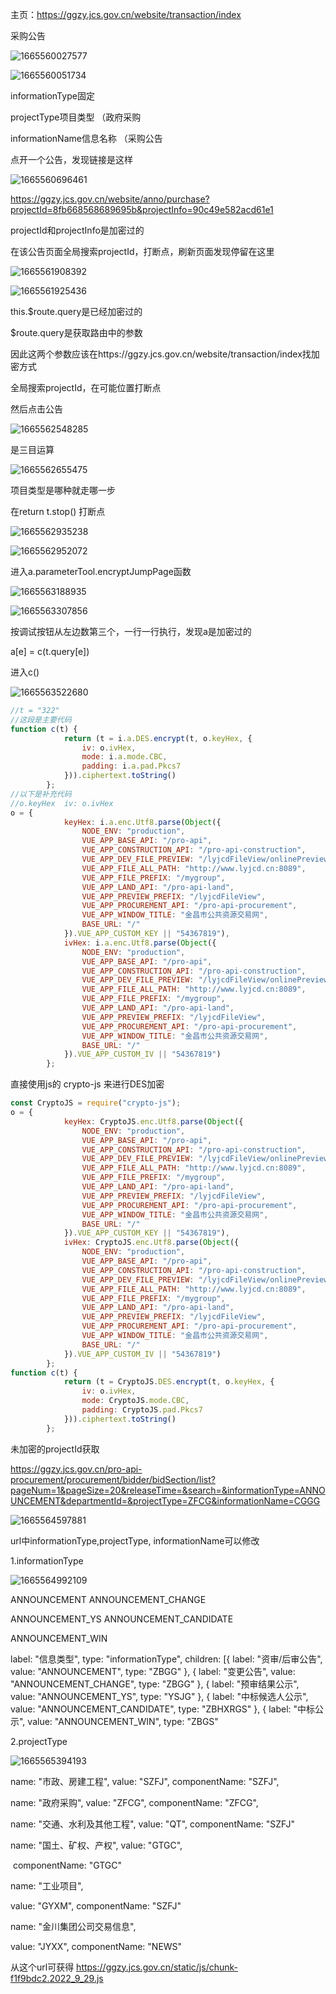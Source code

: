 主页：https://ggzy.jcs.gov.cn/website/transaction/index

采购公告

![1665560027577](C:\Users\konata\AppData\Roaming\Typora\typora-user-images\1665560027577.png)

![1665560051734](C:\Users\konata\AppData\Roaming\Typora\typora-user-images\1665560051734.png)

informationType固定

projectType项目类型       （政府采购

informationName信息名称  （采购公告

点开一个公告，发现链接是这样

![1665560696461](C:\Users\konata\AppData\Roaming\Typora\typora-user-images\1665560696461.png)

https://ggzy.jcs.gov.cn/website/anno/purchase?projectId=8fb668568689695b&projectInfo=90c49e582acd61e1

projectId和projectInfo是加密过的

在该公告页面全局搜索projectId，打断点，刷新页面发现停留在这里

![1665561908392](C:\Users\konata\AppData\Roaming\Typora\typora-user-images\1665561908392.png)

![1665561925436](C:\Users\konata\AppData\Roaming\Typora\typora-user-images\1665561925436.png)

this.$route.query是已经加密过的

$route.query是获取路由中的参数

因此这两个参数应该在https://ggzy.jcs.gov.cn/website/transaction/index找加密方式

全局搜索projectId，在可能位置打断点

然后点击公告

![1665562548285](C:\Users\konata\AppData\Roaming\Typora\typora-user-images\1665562548285.png)

是三目运算

![1665562655475](C:\Users\konata\AppData\Roaming\Typora\typora-user-images\1665562655475.png)



项目类型是哪种就走哪一步

在return t.stop() 打断点

![1665562935238](C:\Users\konata\AppData\Roaming\Typora\typora-user-images\1665562935238.png)

![1665562952072](C:\Users\konata\AppData\Roaming\Typora\typora-user-images\1665562952072.png)



进入a.parameterTool.encryptJumpPage函数

![1665563188935](C:\Users\konata\AppData\Roaming\Typora\typora-user-images\1665563188935.png)

![1665563307856](C:\Users\konata\AppData\Roaming\Typora\typora-user-images\1665563307856.png)

按调试按钮从左边数第三个，一行一行执行，发现a是加密过的

a[e] = c(t.query[e])

进入c()

![1665563522680](C:\Users\konata\AppData\Roaming\Typora\typora-user-images\1665563522680.png)

```javascript
//t = "322"
//这段是主要代码
function c(t) {
            return (t = i.a.DES.encrypt(t, o.keyHex, {
                iv: o.ivHex,
                mode: i.a.mode.CBC,
                padding: i.a.pad.Pkcs7
            })).ciphertext.toString()
        };
//以下是补充代码
//o.keyHex  iv: o.ivHex
o = {
            keyHex: i.a.enc.Utf8.parse(Object({
                NODE_ENV: "production",
                VUE_APP_BASE_API: "/pro-api",
                VUE_APP_CONSTRUCTION_API: "/pro-api-construction",
                VUE_APP_DEV_FILE_PREVIEW: "/lyjcdFileView/onlinePreview",
                VUE_APP_FILE_ALL_PATH: "http://www.lyjcd.cn:8089",
                VUE_APP_FILE_PREFIX: "/mygroup",
                VUE_APP_LAND_API: "/pro-api-land",
                VUE_APP_PREVIEW_PREFIX: "/lyjcdFileView",
                VUE_APP_PROCUREMENT_API: "/pro-api-procurement",
                VUE_APP_WINDOW_TITLE: "金昌市公共资源交易网",
                BASE_URL: "/"
            }).VUE_APP_CUSTOM_KEY || "54367819"),
            ivHex: i.a.enc.Utf8.parse(Object({
                NODE_ENV: "production",
                VUE_APP_BASE_API: "/pro-api",
                VUE_APP_CONSTRUCTION_API: "/pro-api-construction",
                VUE_APP_DEV_FILE_PREVIEW: "/lyjcdFileView/onlinePreview",
                VUE_APP_FILE_ALL_PATH: "http://www.lyjcd.cn:8089",
                VUE_APP_FILE_PREFIX: "/mygroup",
                VUE_APP_LAND_API: "/pro-api-land",
                VUE_APP_PREVIEW_PREFIX: "/lyjcdFileView",
                VUE_APP_PROCUREMENT_API: "/pro-api-procurement",
                VUE_APP_WINDOW_TITLE: "金昌市公共资源交易网",
                BASE_URL: "/"
            }).VUE_APP_CUSTOM_IV || "54367819")
        };

```

直接使用js的 crypto-js 来进行DES加密

```javascript
const CryptoJS = require("crypto-js");
o = {
            keyHex: CryptoJS.enc.Utf8.parse(Object({
                NODE_ENV: "production",
                VUE_APP_BASE_API: "/pro-api",
                VUE_APP_CONSTRUCTION_API: "/pro-api-construction",
                VUE_APP_DEV_FILE_PREVIEW: "/lyjcdFileView/onlinePreview",
                VUE_APP_FILE_ALL_PATH: "http://www.lyjcd.cn:8089",
                VUE_APP_FILE_PREFIX: "/mygroup",
                VUE_APP_LAND_API: "/pro-api-land",
                VUE_APP_PREVIEW_PREFIX: "/lyjcdFileView",
                VUE_APP_PROCUREMENT_API: "/pro-api-procurement",
                VUE_APP_WINDOW_TITLE: "金昌市公共资源交易网",
                BASE_URL: "/"
            }).VUE_APP_CUSTOM_KEY || "54367819"),
            ivHex: CryptoJS.enc.Utf8.parse(Object({
                NODE_ENV: "production",
                VUE_APP_BASE_API: "/pro-api",
                VUE_APP_CONSTRUCTION_API: "/pro-api-construction",
                VUE_APP_DEV_FILE_PREVIEW: "/lyjcdFileView/onlinePreview",
                VUE_APP_FILE_ALL_PATH: "http://www.lyjcd.cn:8089",
                VUE_APP_FILE_PREFIX: "/mygroup",
                VUE_APP_LAND_API: "/pro-api-land",
                VUE_APP_PREVIEW_PREFIX: "/lyjcdFileView",
                VUE_APP_PROCUREMENT_API: "/pro-api-procurement",
                VUE_APP_WINDOW_TITLE: "金昌市公共资源交易网",
                BASE_URL: "/"
            }).VUE_APP_CUSTOM_IV || "54367819")
        };
function c(t) {
            return (t = CryptoJS.DES.encrypt(t, o.keyHex, {
                iv: o.ivHex,
                mode: CryptoJS.mode.CBC,
                padding: CryptoJS.pad.Pkcs7
            })).ciphertext.toString()
        };
```



未加密的projectId获取

 https://ggzy.jcs.gov.cn/pro-api-procurement/procurement/bidder/bidSection/list?pageNum=1&pageSize=20&releaseTime=&search=&informationType=ANNOUNCEMENT&departmentId=&projectType=ZFCG&informationName=CGGG 

![1665564597881](C:\Users\konata\AppData\Roaming\Typora\typora-user-images\1665564597881.png)





url中informationType,projectType, informationName可以修改

1.informationType

![1665564992109](C:\Users\konata\AppData\Roaming\Typora\typora-user-images\1665564992109.png)

 ANNOUNCEMENT  ANNOUNCEMENT_CHANGE 

 ANNOUNCEMENT_YS   ANNOUNCEMENT_CANDIDATE 

 ANNOUNCEMENT_WIN 

label: "信息类型",
                type: "informationType",
                children: [{
                    label: "资审/后审公告",
                    value: "ANNOUNCEMENT",
                    type: "ZBGG"
                }, {
                    label: "变更公告",
                    value: "ANNOUNCEMENT_CHANGE",
                    type: "ZBGG"
                }, {
                    label: "预审结果公示",
                    value: "ANNOUNCEMENT_YS",
                    type: "YSJG"
                }, {
                    label: "中标候选人公示",
                    value: "ANNOUNCEMENT_CANDIDATE",
                    type: "ZBHXRGS"
                }, {
                    label: "中标公示",
                    value: "ANNOUNCEMENT_WIN",
                    type: "ZBGS"



2.projectType

![1665565394193](C:\Users\konata\AppData\Roaming\Typora\typora-user-images\1665565394193.png)

name: "市政、房建工程",
            value: "SZFJ",
            componentName: "SZFJ",

name: "政府采购",
            value: "ZFCG",
            componentName: "ZFCG",



name: "交通、水利及其他工程",
            value: "QT",
            componentName: "SZFJ"



name: "国土、矿权、产权",
            value: "GTGC",

​			componentName: "GTGC"



name: "工业项目",

value: "GYXM",
            componentName: "SZFJ"



name: "金川集团公司交易信息",

value: "JYXX",
            componentName: "NEWS"

从这个url可获得 https://ggzy.jcs.gov.cn/static/js/chunk-f1f9bdc2.2022_9_29.js 